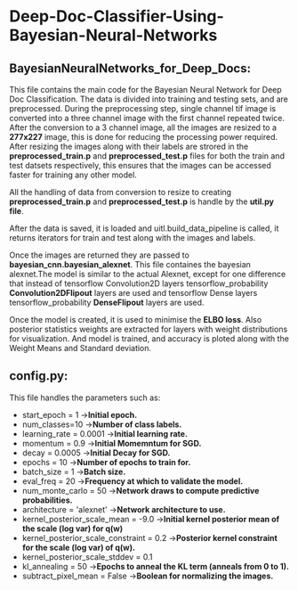 # Deep-Doc-Classifier-Using-Bayesian-Neural-Networks
## BayesianNeuralNetworks_for_Deep_Docs:
This file contains the main code for the Bayesian Neural Network for Deep Doc Classification.
The data is divided into training and testing sets, and are preprocessed. During the preprocessing step, single channel  tif image is converted into a three channel image with the first channel repeated twice.  
After the conversion to a 3 channel image, all the images are resized to a **277x227** image, this is done for reducing the processing power required.  
After resizing the images along with their labels are strored in the **preprocessed_train.p** and **preprocessed_test.p** files for both the train and test datsets respectively, this ensures that the images can be accessed faster for training any other model.  
  
All the handling of data from conversion to resize to creating **preprocessed_train.p** and **preprocessed_test.p** is handle by the **util.py file**.  
  
After the data is saved, it is loaded and uitl.build_data_pipeline is called, it returns iterators for train and test along with the images and labels.  
  
Once the images are returned they are passed to **bayesian_cnn.bayesian_alexnet**. This file containes the bayesian alexnet.The model is similar to the actual Alexnet, except for one difference that instead of tensorflow Convolution2D layers tensorflow_probability **Convolution2DFlipout** layers are used and tensorflow Dense layers tensorflow_probability **DenseFlipout** layers are used.  
  
Once the model is created, it is used to minimise the **ELBO loss**. Also posterior statistics weights are extracted for layers with weight distributions for visualization.  And model is trained, and accuracy is ploted along with the Weight Means and Standard deviation.  
## config.py: 
This file handles the parameters such as:  
- start_epoch = 1                               ->**Initial epoch.**  
- num_classes=10                                  ->**Number of class labels.**  
- learning_rate = 0.0001                          ->**Initial learning rate.**  
- momentum = 0.9                                  ->**Initial Momemntum for SGD.**  
- decay = 0.0005                                  ->**Initial Decay for SGD.**  
- epochs = 10                                     ->**Number of epochs to train for.**  
- batch_size = 1                                  ->**Batch size.**  
- eval_freq = 20                                  ->**Frequency at which to validate the model.**  
- num_monte_carlo = 50                            ->**Network draws to compute predictive probabilities.**  
- architecture = 'alexnet'                        ->**Network architecture to use.**  
- kernel_posterior_scale_mean = -9.0              ->**Initial kernel posterior mean of the scale (log var) for q(w)**  
- kernel_posterior_scale_constraint = 0.2         ->**Posterior kernel constraint for the scale (log var) of q(w).**  
- kernel_posterior_scale_stddev = 0.1  
- kl_annealing = 50                               ->**Epochs to anneal the KL term (anneals from 0 to 1).**  
- subtract_pixel_mean = False                     ->**Boolean for normalizing the images.**  
  
